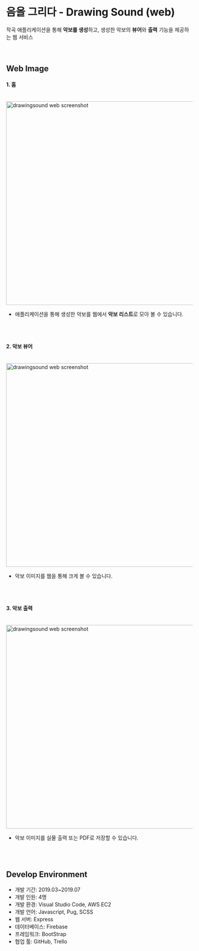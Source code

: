 # 음을 그리다 - Drawing Sound (web)
작곡 애플리케이션을 통해 **악보를 생성**하고, 생성한 악보의 **뷰어**와 **출력** 기능을 제공하는 웹 서비스
</br></br></br>

## Web Image
#### 1. 홈 </br></br>
<img width="550" alt="drawingsound web screenshot" src="https://user-images.githubusercontent.com/33407123/80938795-62b97480-8e15-11ea-9e80-ba60611861ae.PNG">
</br>

 * 애플리케이션을 통해 생성한 악보를 웹에서 **악보 리스트**로 모아 볼 수 있습니다. </br>
 
</br></br>

#### 2. 악보 뷰어 </br></br>
<img width="550" alt="drawingsound web screenshot" src="https://user-images.githubusercontent.com/33407123/80938949-ee330580-8e15-11ea-8d97-b36b5b4dfa33.PNG">
</br>

 * 악보 이미지를 웹을 통해 크게 볼 수 있습니다.
 
</br></br>

#### 3. 악보 출력 </br></br>
<img width="550" alt="drawingsound web screenshot" src="https://user-images.githubusercontent.com/33407123/80938977-fe4ae500-8e15-11ea-8415-f6530b2925a8.PNG">
</br>

 * 악보 이미지를 실물 출력 또는 PDF로 저장할 수 있습니다.
 
</br></br>


## Develop Environment
- 개발 기간: 2019.03~2019.07
- 개발 인원: 4명
- 개발 환경: Visual Studio Code, AWS EC2
- 개발 언어: Javascript, Pug, SCSS
- 웹 서버: Express
- 데이터베이스: Firebase
- 프레임워크: BootStrap
- 협업 툴: GitHub, Trello


</br></br></br>
